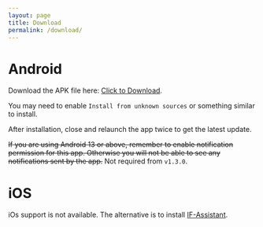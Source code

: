 ```yaml
---
layout: page
title: Download
permalink: /download/
---
```


# Android

Download the APK file here:
[Click to Download](/IF_ASG_v1.3.apk).

You may need to enable `Install from unknown sources` or something similar to install.

After installation, close and relaunch the app twice to get the latest update.

~~If you are using Android 13 or above, remember to enable notification permission for this app. Otherwise you will not be able to see any notifications sent by the app.~~ Not required from `v1.3.0`.

# iOS

iOs support is not available. The alternative is to install [IF-Assistant](https://community.infiniteflight.com/t/in-flight-assistant-bring-your-infinite-flight-experience-to-a-new-level-v-speeds-gpws-pa-and-more/84590).
